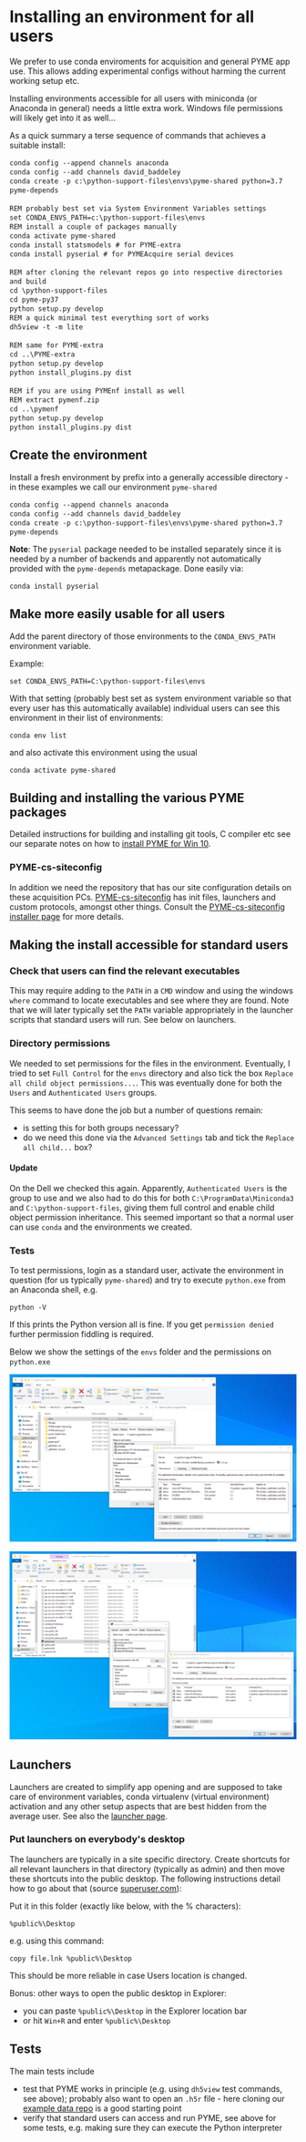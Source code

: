 # Installing an environment for all users

We prefer to use conda enviroments for acquisition and general PYME app use. This allows adding experimental configs without harming the current working setup etc.

Installing environments accessible for all users with miniconda (or Anaconda in general) needs a little extra work. Windows file permissions will likely get into it as well...

As a quick summary a terse sequence of commands that achieves a suitable install:

```DOS
conda config --append channels anaconda
conda config --add channels david_baddeley
conda create -p c:\python-support-files\envs\pyme-shared python=3.7 pyme-depends

REM probably best set via System Environment Variables settings
set CONDA_ENVS_PATH=c:\python-support-files\envs
REM install a couple of packages manually
conda activate pyme-shared
conda install statsmodels # for PYME-extra
conda install pyserial # for PYMEAcquire serial devices

REM after cloning the relevant repos go into respective directories and build
cd \python-support-files
cd pyme-py37
python setup.py develop
REM a quick minimal test everything sort of works
dh5view -t -m lite

REM same for PYME-extra
cd ..\PYME-extra
python setup.py develop
python install_plugins.py dist

REM if you are using PYMEnf install as well
REM extract pymenf.zip
cd ..\pymenf
python setup.py develop
python install_plugins.py dist
```

## Create the environment

Install a fresh environment by prefix into a generally accessible directory - in these examples we call our environment `pyme-shared`

```DOS
conda config --append channels anaconda
conda config --add channels david_baddeley
conda create -p c:\python-support-files\envs\pyme-shared python=3.7 pyme-depends

```

**Note**: The `pyserial` package needed to be installed separately since it is needed by a number of backends and apparently not automatically provided with the `pyme-depends` metapackage. Done easily via:

	conda install pyserial

## Make more easily usable for all users

Add the parent directory of those environments to the `CONDA_ENVS_PATH` environment variable.

Example:

	set CONDA_ENVS_PATH=C:\python-support-files\envs


With that setting (probably best set as system environment variable so that every user has this automatically available) individual users can see this environment in their list of environments:

	conda env list

and also activate this environment using the usual

	conda activate pyme-shared

## Building and installing the various PYME packages

Detailed instructions for building and installing git tools, C compiler etc see our separate notes on how to [install PYME for Win 10](../Installing-PYME-with-py3-win10.md).

### PYME-cs-siteconfig

In addition we need the repository that has our site configuration details on these acquisition PCs. [PYME-cs-siteconfig](https://github.com/csoeller/PYME-cs-siteconfig) has init files, launchers and custom protocols, amongst other things. Consult the [PYME-cs-siteconfig installer page](PYME-cs-siteconfig.md) for more details.

## Making the install accessible for standard users

### Check that users can find the relevant executables

This may require adding to the `PATH` in a `CMD` window and using the windows `where` command to locate executables and see where they are found. Note that we will later typically set the `PATH` variable appropriately in the launcher scripts that standard users will run. See below on launchers.

### Directory permissions

We needed to set permissions for the files in the environment. Eventually, I tried to set `Full Control` for the `envs` directory and also tick the box `Replace all child object permissions...`. This was eventually done for both the `Users` and `Authenticated Users` groups.

This seems to have done the job but a number of questions remain:

- is setting this for both groups necessary?
- do we need this done via the `Advanced Settings` tab and tick the `Replace all child...` box?

#### Update

On the Dell we checked this again. Apparently, `Authenticated Users` is the group to use and we also had to do this for both `C:\ProgramData\Miniconda3` and `C:\python-support-files`, giving them full control and enable child object permission inheritance. This seemed important so that a normal user can use `conda` and the environments we created.


### Tests

To test permissions, login as a standard user, activate the environment in question (for us typically `pyme-shared`) and try to execute `python.exe` from an Anaconda shell, e.g.

	python -V

If this prints the Python version all is fine. If you get `permission denied` further permission fiddling is required.

Below we show the settings of the `envs` folder and the permissions on `python.exe`

![](images/file-permissions-envs.png)

![](images/file-permissions-python.png)

## Launchers

Launchers are created to simplify app opening and are supposed to take care of environment variables, conda virtualenv (virtual environment) activation and any other setup aspects that are best hidden from the average user. See also the [launcher page](../PYME-windows-launchers.md).

### Put launchers on everybody's desktop

The launchers are typically in a site specific directory. Create shortcuts for all relevant launchers in that directory (typically as admin) and then move these shortcuts into the public desktop. The following instructions detail how to go about that (source [superuser.com](https://superuser.com/questions/984866/how-to-make-a-desktop-shortcut-available-for-all-users-in-windows-10)):

Put it in this folder (exactly like below, with the % characters):

	%public%\Desktop

e.g. using this command:

	copy file.lnk %public%\Desktop

This should be more reliable in case Users location is changed.

Bonus: other ways to open the public desktop in Explorer:

- you can paste `%public%\Desktop` in the Explorer location bar
- or hit `Win+R` and enter `%public%\Desktop`


## Tests

The main tests include

 - test that PYME works in principle (e.g. using `dh5view` test commands, see above); probably also want to open an `.h5r` file - here cloning our [example data repo](https://github.com/csoeller/PYME-extra-sample-data) is a good starting point
 - verify that standard users can access and run PYME, see above for some tests, e.g. making sure they can execute the Python interpreter 